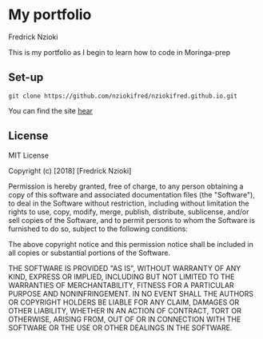 # My portfolio

Fredrick Nzioki

This is my portfolio as I begin to learn how to code in Moringa-prep

## Set-up
```
git clone https://github.com/nziokifred/nziokifred.github.io.git
```

You can find the site [hear](https://github.com/nziokifred/nziokifred.github.io)

## License
MIT License

Copyright (c) [2018] [Fredrick Nzioki]

Permission is hereby granted, free of charge, to any person obtaining a copy
of this software and associated documentation files (the "Software"), to deal
in the Software without restriction, including without limitation the rights
to use, copy, modify, merge, publish, distribute, sublicense, and/or sell
copies of the Software, and to permit persons to whom the Software is
furnished to do so, subject to the following conditions:

The above copyright notice and this permission notice shall be included in all
copies or substantial portions of the Software.

THE SOFTWARE IS PROVIDED "AS IS", WITHOUT WARRANTY OF ANY KIND, EXPRESS OR
IMPLIED, INCLUDING BUT NOT LIMITED TO THE WARRANTIES OF MERCHANTABILITY,
FITNESS FOR A PARTICULAR PURPOSE AND NONINFRINGEMENT. IN NO EVENT SHALL THE
AUTHORS OR COPYRIGHT HOLDERS BE LIABLE FOR ANY CLAIM, DAMAGES OR OTHER
LIABILITY, WHETHER IN AN ACTION OF CONTRACT, TORT OR OTHERWISE, ARISING FROM,
OUT OF OR IN CONNECTION WITH THE SOFTWARE OR THE USE OR OTHER DEALINGS IN THE
SOFTWARE.
